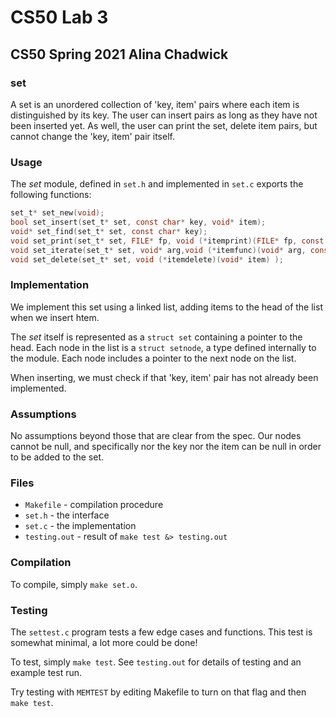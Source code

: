 # CS50 Lab 3
## CS50 Spring 2021 Alina Chadwick

### set
A set is an unordered collection of 'key, item' pairs where each item is distinguished by its key. The user can insert pairs as long as they have not been inserted yet. As well, the user can print the set, delete item pairs, but cannot change the 'key, item' pair itself.

### Usage
The *set* module, defined in `set.h` and implemented in `set.c` exports the following functions:

```c
set_t* set_new(void);
bool set_insert(set_t* set, const char* key, void* item);
void* set_find(set_t* set, const char* key);
void set_print(set_t* set, FILE* fp, void (*itemprint)(FILE* fp, const char* key, void* item) );
void set_iterate(set_t* set, void* arg,void (*itemfunc)(void* arg, const char* key, void* item) );
void set_delete(set_t* set, void (*itemdelete)(void* item) );
```

### Implementation
We implement this set using a linked list, adding items to the head of the list when we insert htem.

The *set* itself is represented as a `struct set` containing a pointer to the head.
Each node in the list is a `struct setnode`, a type defined internally to the module.
Each node includes a pointer to the next node on the list.

When inserting, we must check if that 'key, item' pair has not already been implemented. 

### Assumptions
No assumptions beyond those that are clear from the spec.
Our nodes cannot be null, and specifically nor the key nor the item can be null in order to be added to the set.

### Files

* `Makefile` - compilation procedure
* `set.h` - the interface
* `set.c` - the implementation
* `testing.out` - result of `make test &> testing.out`

### Compilation 
To compile, simply `make set.o`.

### Testing
The `settest.c` program tests a few edge cases and functions.
This test is somewhat minimal, a lot more could be done!

To test, simply `make test`.
See `testing.out` for details of testing and an example test run.

Try testing with `MEMTEST` by editing Makefile to turn on that flag and then `make test`.